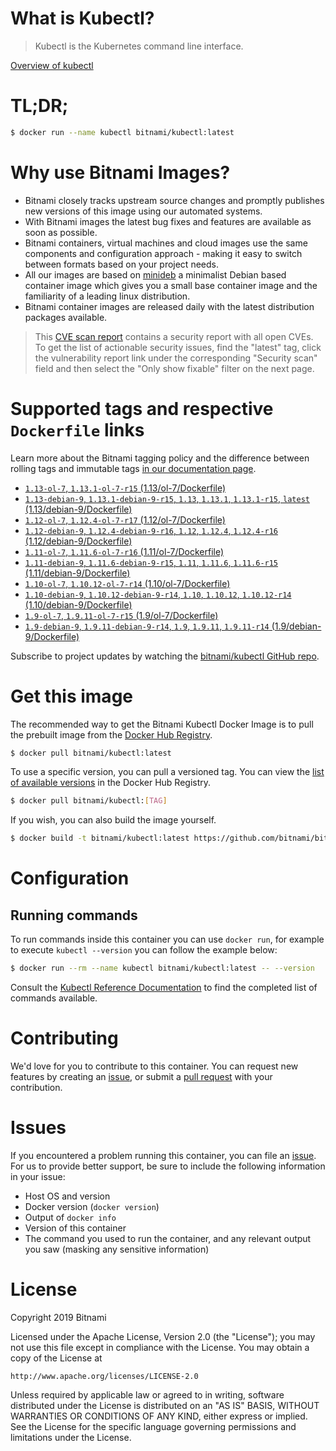 
# What is Kubectl?

> Kubectl is the Kubernetes command line interface.

[Overview of kubectl](https://kubernetes.io/docs/reference/kubectl/overview/)

# TL;DR;

```bash
$ docker run --name kubectl bitnami/kubectl:latest
```

# Why use Bitnami Images?

* Bitnami closely tracks upstream source changes and promptly publishes new versions of this image using our automated systems.
* With Bitnami images the latest bug fixes and features are available as soon as possible.
* Bitnami containers, virtual machines and cloud images use the same components and configuration approach - making it easy to switch between formats based on your project needs.
* All our images are based on [minideb](https://github.com/bitnami/minideb) a minimalist Debian based container image which gives you a small base container image and the familiarity of a leading linux distribution.
* Bitnami container images are released daily with the latest distribution packages available.


> This [CVE scan report](https://quay.io/repository/bitnami/kubectl?tab=tags) contains a security report with all open CVEs. To get the list of actionable security issues, find the "latest" tag, click the vulnerability report link under the corresponding "Security scan" field and then select the "Only show fixable" filter on the next page.

# Supported tags and respective `Dockerfile` links

Learn more about the Bitnami tagging policy and the difference between rolling tags and immutable tags [in our documentation page](https://docs.bitnami.com/containers/how-to/understand-rolling-tags-containers/).


* [`1.13-ol-7`, `1.13.1-ol-7-r15` (1.13/ol-7/Dockerfile)](https://github.com/bitnami/bitnami-docker-kubectl/blob/1.13.1-ol-7-r15/1.13/ol-7/Dockerfile)
* [`1.13-debian-9`, `1.13.1-debian-9-r15`, `1.13`, `1.13.1`, `1.13.1-r15`, `latest` (1.13/debian-9/Dockerfile)](https://github.com/bitnami/bitnami-docker-kubectl/blob/1.13.1-debian-9-r15/1.13/debian-9/Dockerfile)
* [`1.12-ol-7`, `1.12.4-ol-7-r17` (1.12/ol-7/Dockerfile)](https://github.com/bitnami/bitnami-docker-kubectl/blob/1.12.4-ol-7-r17/1.12/ol-7/Dockerfile)
* [`1.12-debian-9`, `1.12.4-debian-9-r16`, `1.12`, `1.12.4`, `1.12.4-r16` (1.12/debian-9/Dockerfile)](https://github.com/bitnami/bitnami-docker-kubectl/blob/1.12.4-debian-9-r16/1.12/debian-9/Dockerfile)
* [`1.11-ol-7`, `1.11.6-ol-7-r16` (1.11/ol-7/Dockerfile)](https://github.com/bitnami/bitnami-docker-kubectl/blob/1.11.6-ol-7-r16/1.11/ol-7/Dockerfile)
* [`1.11-debian-9`, `1.11.6-debian-9-r15`, `1.11`, `1.11.6`, `1.11.6-r15` (1.11/debian-9/Dockerfile)](https://github.com/bitnami/bitnami-docker-kubectl/blob/1.11.6-debian-9-r15/1.11/debian-9/Dockerfile)
* [`1.10-ol-7`, `1.10.12-ol-7-r14` (1.10/ol-7/Dockerfile)](https://github.com/bitnami/bitnami-docker-kubectl/blob/1.10.12-ol-7-r14/1.10/ol-7/Dockerfile)
* [`1.10-debian-9`, `1.10.12-debian-9-r14`, `1.10`, `1.10.12`, `1.10.12-r14` (1.10/debian-9/Dockerfile)](https://github.com/bitnami/bitnami-docker-kubectl/blob/1.10.12-debian-9-r14/1.10/debian-9/Dockerfile)
* [`1.9-ol-7`, `1.9.11-ol-7-r15` (1.9/ol-7/Dockerfile)](https://github.com/bitnami/bitnami-docker-kubectl/blob/1.9.11-ol-7-r15/1.9/ol-7/Dockerfile)
* [`1.9-debian-9`, `1.9.11-debian-9-r14`, `1.9`, `1.9.11`, `1.9.11-r14` (1.9/debian-9/Dockerfile)](https://github.com/bitnami/bitnami-docker-kubectl/blob/1.9.11-debian-9-r14/1.9/debian-9/Dockerfile)

Subscribe to project updates by watching the [bitnami/kubectl GitHub repo](https://github.com/bitnami/bitnami-docker-kubectl).

# Get this image

The recommended way to get the Bitnami Kubectl Docker Image is to pull the prebuilt image from the [Docker Hub Registry](https://hub.docker.com/r/bitnami/kubectl).

```bash
$ docker pull bitnami/kubectl:latest
```

To use a specific version, you can pull a versioned tag. You can view the [list of available versions](https://hub.docker.com/r/bitnami/kubectl/tags/) in the Docker Hub Registry.

```bash
$ docker pull bitnami/kubectl:[TAG]
```

If you wish, you can also build the image yourself.

```bash
$ docker build -t bitnami/kubectl:latest https://github.com/bitnami/bitnami-docker-kubectl.git
```

# Configuration

## Running commands

To run commands inside this container you can use `docker run`, for example to execute `kubectl --version` you can follow the example below:

```bash
$ docker run --rm --name kubectl bitnami/kubectl:latest -- --version
```

Consult the [Kubectl Reference Documentation](https://kubernetes.io/docs/reference/generated/kubectl/kubectl-commands) to find the completed list of commands available.

# Contributing

We'd love for you to contribute to this container. You can request new features by creating an [issue](https://github.com/bitnami/bitnami-docker-kubectl/issues), or submit a [pull request](https://github.com/bitnami/bitnami-docker-kubectl/pulls) with your contribution.

# Issues

If you encountered a problem running this container, you can file an [issue](https://github.com/bitnami/bitnami-docker-kubectl/issues). For us to provide better support, be sure to include the following information in your issue:

- Host OS and version
- Docker version (`docker version`)
- Output of `docker info`
- Version of this container
- The command you used to run the container, and any relevant output you saw (masking any sensitive information)

# License

Copyright 2019 Bitnami

Licensed under the Apache License, Version 2.0 (the "License");
you may not use this file except in compliance with the License.
You may obtain a copy of the License at

    http://www.apache.org/licenses/LICENSE-2.0

Unless required by applicable law or agreed to in writing, software
distributed under the License is distributed on an "AS IS" BASIS,
WITHOUT WARRANTIES OR CONDITIONS OF ANY KIND, either express or implied.
See the License for the specific language governing permissions and
limitations under the License.
